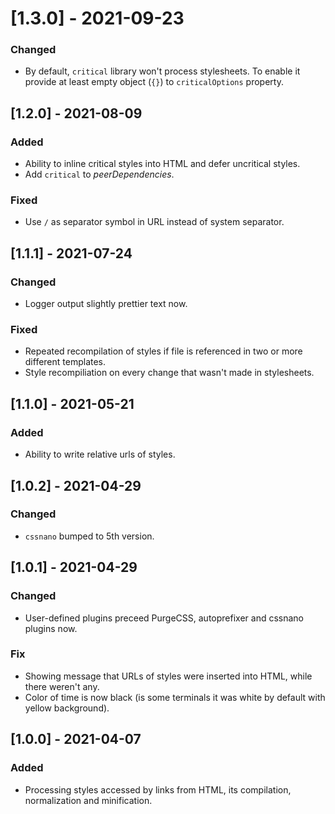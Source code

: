 # [1.3.0] - 2021-09-23

### Changed

- By default, `critical` library won't process stylesheets. To enable it provide at least empty object (`{}`) to `criticalOptions` property.

## [1.2.0] - 2021-08-09

### Added

- Ability to inline critical styles into HTML and defer uncritical styles.
- Add `critical` to _peerDependencies_.

### Fixed

- Use `/` as separator symbol in URL instead of system separator.

## [1.1.1] - 2021-07-24

### Changed

- Logger output slightly prettier text now.

### Fixed

- Repeated recompilation of styles if file is referenced in two or more different templates.
- Style recompiliation on every change that wasn't made in stylesheets.

## [1.1.0] - 2021-05-21

### Added

- Ability to write relative urls of styles.

## [1.0.2] - 2021-04-29

### Changed

- `cssnano` bumped to 5th version.

## [1.0.1] - 2021-04-29

### Changed

- User-defined plugins preceed PurgeCSS, autoprefixer and cssnano plugins now.

### Fix

- Showing message that URLs of styles were inserted into HTML, while there weren't any.
- Color of time is now black (is some terminals it was white by default with yellow background).

## [1.0.0] - 2021-04-07

### Added

- Processing styles accessed by links from HTML, its compilation, normalization and minification.
